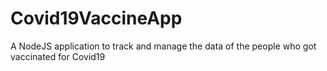 # Covid19VaccineApp
A NodeJS application to track and manage the data of the people who got vaccinated for Covid19
